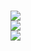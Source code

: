 <h1>
<img src="https://github-readme-stats.vercel.app/api?username=gshukov98&hide_border=true&theme=nord&show_icons=true&count_private=true" />
<br/>
<img src="[![willianrod's wakatime stats](https://github-readme-stats.vercel.app/api/wakatime?username=gshukov98)](https://github.com/anuraghazra/github-readme-stats)" />
<br/>
<img src="https://github-readme-stats.vercel.app/api/top-langs/?username=gshukov98&layout=compact&hide_border=true&theme=nord&show_icons=true&count_private=true" />
</h1>
